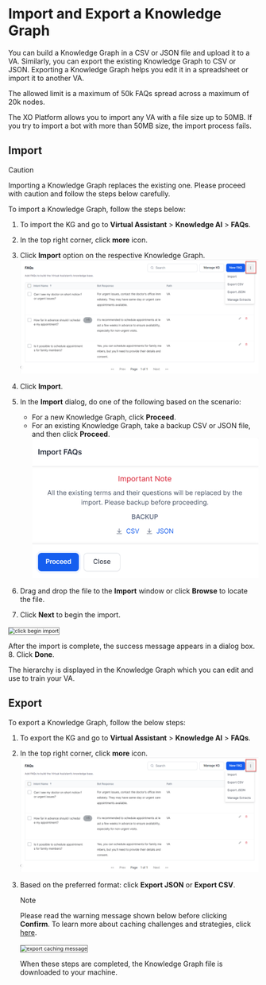 # Import and Export a Knowledge Graph

You can build a Knowledge Graph in a CSV or JSON file and upload it to a VA. Similarly, you can export the existing Knowledge Graph to CSV or JSON. Exporting a Knowledge Graph helps you edit it in a spreadsheet or import it to another VA.

The allowed limit is a maximum of 50k FAQs spread across a maximum of 20k nodes.

The XO Platform allows you to import any VA with a file size up to 50MB. If you try to import a bot with more than 50MB size, the import process fails.

## Import

<div class="admonition warning">
<p class="admonition-title">Caution</p>
<p>Importing a Knowledge Graph replaces the existing one. Please proceed with caution and follow the steps below carefully.</p>
</div>

To import a Knowledge Graph, follow the steps below:

1. To import the KG and go to **Virtual Assistant** > **Knowledge AI** > **FAQs**.
2. In the top right corner, click **more** icon.
3. Click **Import** option on the respective Knowledge Graph.
    ![alt_text](images/kg-more.png )

4. Click **Import**.
5. In the **Import** dialog, do one of the following based on the scenario:
    * For a new Knowledge Graph, click **Proceed**.
    * For an existing Knowledge Graph, take a backup CSV or JSON file, and then click **Proceed**.
     ![alt_text](images/import-faq.png )

6. Drag and drop the file to the **Import** window or click **Browse** to locate the file.
7. Click **Next** to begin the import.
<img src="../images/click-begin-import.png" alt="click begin import" title="click begin import" style="border: 1px solid gray; zoom:75%;">

After the import is complete, the success message appears in a dialog box. 
8. Click **Done**.

The hierarchy is displayed in the Knowledge Graph which you can edit and use to train your VA.

## Export

To export a Knowledge Graph, follow the below steps:

1. To export the KG and go to **Virtual Assistant** > **Knowledge AI** > **FAQs**.
2. In the top right corner, click **more** icon.
     ![alt_text](images/kg-more.png )

3. Based on the preferred format: click **Export JSON** or **Export CSV**.

    <div class="admonition note">
    <p class="admonition-title">Note</p>
    <p>Please read the warning message shown below before clicking <b>Confirm</b>. To learn more about caching challenges and strategies, click <a href="https://aws.amazon.com/builders-library/caching-challenges-and-strategies/#:~:text=Caches%20are%20also%20susceptible%20to%20poisoning%20attacks%2C%20in%20which%20a,will%20see%20the%20malicious%20value">here</a>.</p>
    </div>

    <img src="../images/export-caching-notice-message.png" alt="export caching message" title="export caching message" style="border: 1px solid gray; zoom:75%;">

    When these steps are completed, the Knowledge Graph file is downloaded to your machine.
